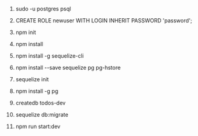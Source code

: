 1. sudo -u postgres psql

2. CREATE  ROLE newuser WITH LOGIN INHERIT PASSWORD 'password';

3. npm init

4. npm install

5. npm install -g sequelize-cli

6. npm install --save sequelize pg pg-hstore

7. sequelize init

8. npm install -g pg

9. createdb todos-dev
10. sequelize db:migrate

11. npm run start:dev
